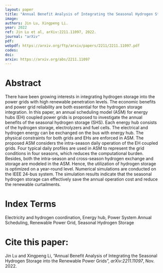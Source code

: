 ```yaml
---
layout: paper
title: "Annual Benefit Analysis of Integrating the Seasonal Hydrogen Storage into the Renewable Power Grids"
image: 
authors: Jin Lu, Xingpeng Li.
year: 2022
ref: Jin Lu et al, arXiv:2211.11097, 2022. 
journal: "arXiv"
pdf: 
webpdf: https://arxiv.org/ftp/arxiv/papers/2211/2211.11097.pdf
codes: 
doi: 
arxiv: https://arxiv.org/abs/2211.11097
---
```


# Abstract
There have been growing interests in integrating hydrogen storage into the power grids with high renewable penetration levels. The economic benefits and power grid reliability are both essential for the hydrogen storage integration. In this paper, an annual scheduling model (ASM) for energy hubs (EH) coupled power grids is proposed to investigate the annual benefits of the seasonal hydrogen storage (SHS). Each energy hub consists of the hydrogen storage, electrolyzers and fuel cells. The electrical and hydrogen energy can be exchanged on the bus with energy hub. The physical constraints for both grids and EHs are enforced in ASM. The proposed ASM considers the intra-season daily operation of the EH coupled grids. Four typical daily profiles are used in ASM to represent the grid conditions in four seasons, which reduces the computational burden. Besides, both the intra-season and cross-season hydrogen exchange and storage are modeled in the ASM. Hence, the utilization of hydrogen storage is optimized on a year-round level. Numerical simulations are conducted on the IEEE 24-bus system. The simulation results indicate that the seasonal hydrogen storage can effectively save the annual operation cost and reduce the renewable curtailments.

# Index Terms
Electricity and hydrogen coordination, Energy hub, Power System Annual Scheduling, Renewable Power Grid, Seasonal Hydrogen Storage

# Cite this paper:
Jin Lu and Xingpeng Li, “Annual Benefit Analysis of Integrating the Seasonal Hydrogen Storage into the Renewable Power Grids”, *arXiv:2211.11097*, Nov. 2022.